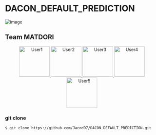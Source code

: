 # DACON_DEFAULT_PREDICTION

![image](https://github.com/user-attachments/assets/6b2cf415-1109-494a-9b0d-7a00e06cd763)

## Team MATDORI

<p align="center">
  <a href="[https://github.com/user1](https://github.com/Jacod97)">
    <img src="https://private-user-images.githubusercontent.com/82491728/412725138-4f315990-dd4a-4591-829d-33fdbf47a24d.jpg" width="100" height="100" alt="User1">
  </a>
  <a href="https://github.com/user2">
    <img src="https://github.com/user2.png" width="100" height="100" alt="User2">
  </a>
  <a href="https://github.com/user3">
    <img src="https://github.com/user3.png" width="100" height="100" alt="User3">
  </a>
  <a href="https://github.com/user4">
    <img src="https://github.com/user4.png" width="100" height="100" alt="User4">
  </a>
  <a href="https://github.com/user5">
    <img src="https://github.com/user5.png" width="100" height="100" alt="User5">
  </a>
</p>


### git clone
```$ git clone https://github.com/Jacod97/DACON_DEFAULT_PREDICTION.git```
